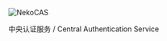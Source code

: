 ![NekoCAS](https://img.cdn.n3ko.co/lsky/2020/04/10/c33bfa9cfc5b9.png)

中央认证服务 / Central Authentication Service